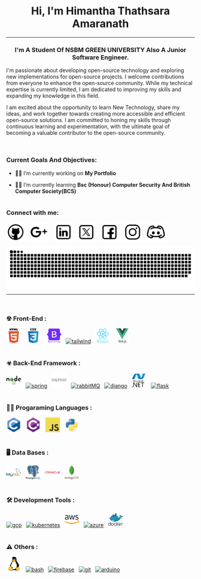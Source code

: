 <h1 align="center">Hi, I'm Himantha Thathsara Amaranath</h1>
<hr size=10>
<h3 align="center">I'm A Student Of NSBM GREEN UNIVERSITY Also A Junior Software Engineer.</h3>

<p>
I'm passionate about developing open-source technology and exploring new implementations for open-source projects. I welcome contributions from everyone to enhance the open-source community. While my technical expertise is currently limited, I am dedicated to improving my skills and expanding my knowledge in this field.

I am excited about the opportunity to learn New Technology, share my ideas, and work together towards creating more accessible and efficient open-source solutions. I am committed to honing my skills through continuous learning and experimentation, with the ultimate goal of becoming a valuable contributor to the open-source community.
</p>
  <br>
<h3 align="left">Current Goals And Objectives:</h3>

- 👨‍💻 I’m currently working on **My Portfolio**

- 👨‍🎓 I’m currently learning **Bsc (Honour) Computer Security And British Computer Society(BCS)**
  <br>
  <br>
<h3 align="left">Connect with me:</h3>
<p align="left">
<a href="https://github.com/HimanthaThathsara" target="blank"><img align="center" src="icons8-github.svg" alt="himantha thathsara" height="50" width="50" /></a>&nbsp;&nbsp;&nbsp;<a href="mailto:himanthathsara2005@gamil.com" target="blank"><img align="center" src="icons8-google-plus.svg" alt="himantha thathsara" height="50" width="50" /></a>&nbsp;&nbsp;&nbsp; <a href="https://www.linkedin.com/in/himantha-thathsara-2259432a1?utm_source=share&utm_campaign=share_via&utm_content=profile&utm_medium=android_app" target="blank"><img align="center" src="icons8-linkedin.svg" alt="himantha thathsara" height="50" width="50" /></a>&nbsp;&nbsp;&nbsp;<a href="https://x.com/HimanthaThaths4?t=fuF5fiEUXvlW1kUAEM1T5A&s=09" target="blank"><img align="center" src="icons8-twitterx.svg" alt="hiamthathaths4" height="50" width="50" /></a>&nbsp;&nbsp;&nbsp;<a href="https://www.facebook.com/share/84xMruwRBqnqsNCh/?mibextid=qi2Omg" target="blank"><img align="center" src="icons8-facebook.svg" alt="himantha thathsara" height="50" width="50" /></a>&nbsp;&nbsp;&nbsp;<a href="https://www.instagram.com/himanthathathasara?igsh=MTl4MXl4ajIwdG9nOQ==" target="blank"><img align="center" src="icons8-instagram.svg" alt="himanthathathsara" height="50" width="50" /></a>&nbsp;&nbsp;&nbsp;<a href="https://discordapp.com/users/maxpaney_2005/" target="blank"><img align="center" src="icons8-discord.svg" alt="himantha thathsara" height="50" width="50" /></a>
</p>


<picture>
  <source
    media="(prefers-color-scheme: dark)"
    srcset="https://raw.githubusercontent.com/platane/snk/output/github-contribution-grid-snake-dark.svg"
  />
  <source
    media="(prefers-color-scheme: light)"
    srcset="https://raw.githubusercontent.com/platane/snk/output/github-contribution-grid-snake.svg"
  />
  <img
    alt="github contribution grid snake animation"
    src="https://raw.githubusercontent.com/platane/snk/output/github-contribution-grid-snake.svg"
  />
</picture>

<br>
<hr size=10>
<br>

<h3 align="left">☢ Front-End :</h3>
<a href="https://www.w3.org/html/" target="_blank" rel="noreferrer"><img src="https://raw.githubusercontent.com/devicons/devicon/master/icons/html5/html5-original-wordmark.svg" alt="html5" width="40" height="40"/></a>&nbsp;&nbsp;&nbsp;<a href="https://www.w3schools.com/css/" target="_blank" rel="noreferrer"><img src="https://raw.githubusercontent.com/devicons/devicon/master/icons/css3/css3-original-wordmark.svg" alt="css3" width="40" height="40"/></a>&nbsp;&nbsp;&nbsp; <a href="https://getbootstrap.com" target="_blank" rel="noreferrer"><img src="https://raw.githubusercontent.com/devicons/devicon/master/icons/bootstrap/bootstrap-plain-wordmark.svg" alt="bootstrap" width="40" height="40"/></a>&nbsp;&nbsp;&nbsp;<a href="https://tailwindcss.com/" target="_blank" rel="noreferrer"><img src="https://www.vectorlogo.zone/logos/tailwindcss/tailwindcss-icon.svg" alt="tailwind" width="40" height="40"/></a>&nbsp;&nbsp;&nbsp;<a href="https://reactjs.org/" target="_blank" rel="noreferrer"><img src="https://raw.githubusercontent.com/devicons/devicon/master/icons/react/react-original-wordmark.svg" alt="react" width="40" height="40"/></a>&nbsp;&nbsp;&nbsp;<a href="https://vuejs.org/" target="_blank" rel="noreferrer"><img src="https://raw.githubusercontent.com/devicons/devicon/master/icons/vuejs/vuejs-original-wordmark.svg" alt="vuejs" width="40" height="40"/></a> 

<br>
<br>

<h3 align="left">☣ Back-End Framework :</h3>
<a href="https://nodejs.org" target="_blank" rel="noreferrer"><img src="https://raw.githubusercontent.com/devicons/devicon/master/icons/nodejs/nodejs-original-wordmark.svg" alt="nodejs" width="40" height="40"/></a>&nbsp;&nbsp;&nbsp;<a href="https://spring.io/" target="_blank" rel="noreferrer"><img src="https://www.vectorlogo.zone/logos/springio/springio-icon.svg" alt="spring" width="40" height="40"/></a>&nbsp;&nbsp;&nbsp;<a href="https://expressjs.com" target="_blank" rel="noreferrer"><img src="https://raw.githubusercontent.com/devicons/devicon/master/icons/express/express-original-wordmark.svg" alt="express" width="40" height="40"/></a>&nbsp;&nbsp;&nbsp;<a href="https://www.rabbitmq.com" target="_blank" rel="noreferrer"><img src="https://www.vectorlogo.zone/logos/rabbitmq/rabbitmq-icon.svg" alt="rabbitMQ" width="40" height="40"/></a>&nbsp;&nbsp;&nbsp;<a href="https://www.djangoproject.com/" target="_blank" rel="noreferrer"><img src="https://cdn.worldvectorlogo.com/logos/django.svg" alt="django" width="40" height="40"/></a>&nbsp;&nbsp;&nbsp;<a href="https://dotnet.microsoft.com/" target="_blank" rel="noreferrer"><img src="https://raw.githubusercontent.com/devicons/devicon/master/icons/dot-net/dot-net-original-wordmark.svg" alt="dotnet" width="40" height="40"/></a>&nbsp;&nbsp;&nbsp;<a href="https://flask.palletsprojects.com/" target="_blank" rel="noreferrer"><img src="https://www.vectorlogo.zone/logos/pocoo_flask/pocoo_flask-icon.svg" alt="flask" width="40" height="40"/></a>

<br>
<br>

<h3 align="left">👨‍💻 Progaraming Languages :</h3>
<a href="https://www.cprogramming.com/" target="_blank" rel="noreferrer"><img src="https://raw.githubusercontent.com/devicons/devicon/master/icons/c/c-original.svg" alt="c" width="40" height="40"/></a>&nbsp;&nbsp;&nbsp;<a href="https://www.w3schools.com/cs/" target="_blank" rel="noreferrer"><img src="https://raw.githubusercontent.com/devicons/devicon/master/icons/csharp/csharp-original.svg" alt="csharp" width="40" height="40"/></a>&nbsp;&nbsp;&nbsp;<a href="https://developer.mozilla.org/en-US/docs/Web/JavaScript" target="_blank" rel="noreferrer"><img src="https://raw.githubusercontent.com/devicons/devicon/master/icons/javascript/javascript-original.svg" alt="javascript" width="40" height="40"/></a>&nbsp;&nbsp;&nbsp;<a href="https://www.python.org" target="_blank" rel="noreferrer"><img src="https://raw.githubusercontent.com/devicons/devicon/master/icons/python/python-original.svg" alt="python" width="40" height="40"/></a>

<br>
<br>

<h3 align="left">🖥 Data Bases :</h3>
<a href="https://www.mysql.com/" target="_blank" rel="noreferrer"><img src="https://raw.githubusercontent.com/devicons/devicon/master/icons/mysql/mysql-original-wordmark.svg" alt="mysql" width="40" height="40"/></a>&nbsp;&nbsp;&nbsp;<a href="https://www.postgresql.org" target="_blank" rel="noreferrer"><img src="https://raw.githubusercontent.com/devicons/devicon/master/icons/postgresql/postgresql-original-wordmark.svg" alt="postgresql" width="40" height="40"/></a>&nbsp;&nbsp;&nbsp;<a href="https://www.oracle.com/" target="_blank" rel="noreferrer"><img src="https://raw.githubusercontent.com/devicons/devicon/master/icons/oracle/oracle-original.svg" alt="oracle" width="40" height="40"/></a>&nbsp;&nbsp;&nbsp;<a href="https://www.mongodb.com/" target="_blank" rel="noreferrer"><img src="https://raw.githubusercontent.com/devicons/devicon/master/icons/mongodb/mongodb-original-wordmark.svg" alt="mongodb" width="40" height="40"/></a> 

<br>
<br>

<h3 align="left">🛠 Development Tools :</h3>
<a href="https://cloud.google.com" target="_blank" rel="noreferrer"><img src="https://www.vectorlogo.zone/logos/google_cloud/google_cloud-icon.svg" alt="gcp" width="40" height="40"/></a>&nbsp;&nbsp;&nbsp;<a href="https://kubernetes.io" target="_blank" rel="noreferrer"><img src="https://www.vectorlogo.zone/logos/kubernetes/kubernetes-icon.svg" alt="kubernetes" width="40" height="40"/></a>&nbsp;&nbsp;&nbsp;<a href="https://aws.amazon.com" target="_blank" rel="noreferrer"><img src="https://raw.githubusercontent.com/devicons/devicon/master/icons/amazonwebservices/amazonwebservices-original-wordmark.svg" alt="aws" width="40" height="40"/></a>&nbsp;&nbsp;&nbsp;<a href="https://azure.microsoft.com/en-in/" target="_blank" rel="noreferrer"><img src="https://www.vectorlogo.zone/logos/microsoft_azure/microsoft_azure-icon.svg" alt="azure" width="40" height="40"/></a>&nbsp;&nbsp;&nbsp;<a href="https://www.docker.com/" target="_blank" rel="noreferrer"><img src="https://raw.githubusercontent.com/devicons/devicon/master/icons/docker/docker-original-wordmark.svg" alt="docker" width="40" height="40"/> </a>

<br>
<br>

<h3 align="left">⚠ Others :</h3>
<a href="https://www.linux.org/" target="_blank" rel="noreferrer"><img src="https://raw.githubusercontent.com/devicons/devicon/master/icons/linux/linux-original.svg" alt="linux" width="40" height="40"/></a>&nbsp;&nbsp;&nbsp;<a href="https://www.gnu.org/software/bash/" target="_blank" rel="noreferrer"><img src="https://www.vectorlogo.zone/logos/gnu_bash/gnu_bash-icon.svg" alt="bash" width="40" height="40"/></a>&nbsp;&nbsp;&nbsp;<a href="https://firebase.google.com/" target="_blank" rel="noreferrer"><img src="https://www.vectorlogo.zone/logos/firebase/firebase-icon.svg" alt="firebase" width="40" height="40"/></a>&nbsp;&nbsp;&nbsp;<a href="https://git-scm.com/" target="_blank" rel="noreferrer"><img src="https://www.vectorlogo.zone/logos/git-scm/git-scm-icon.svg" alt="git" width="40" height="40"/></a>&nbsp;&nbsp;&nbsp;<a href="https://www.arduino.cc/" target="_blank" rel="noreferrer"><img src="https://cdn.worldvectorlogo.com/logos/arduino-1.svg" alt="arduino" width="40" height="40"/></a> 
